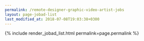 ```yaml
---
permalink: /remote-designer-graphic-video-artist-jobs
layout: page-jobad-list
last_modified_at: 2018-07-08T19:03:38+0300
---
```

{% include render_jobad_list.html permalink=page.permalink %}
